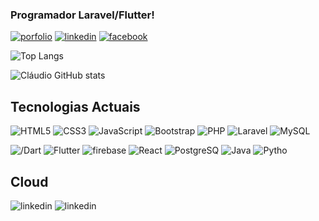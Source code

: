 ### Programador Laravel/Flutter!

[![porfolio](https://img.shields.io/badge/Portfolio-255E63?style=for-the-badge&logo=About.me&logoColor=white)](https://portifolio-theta-sooty.vercel.app/)
[![linkedin](https://img.shields.io/badge/LinkedIn-0077B5?style=for-the-badge&logo=linkedin&logoColor=white)](https://www.linkedin.com/in/claudio-rufino-milonga/)
[![facebook](https://img.shields.io/badge/Facebook-1877F2?style=for-the-badge&logo=facebook&logoColor=white)](https://web.facebook.com/profile.php?id=100009091174303)


![Top Langs](https://github-readme-stats.vercel.app/api/top-langs/?username=ClaudioRufino)

![Cláudio GitHub stats](https://github-readme-stats.vercel.app/api?username=ClaudioRufino&show_icons=true&theme=radical)



## Tecnologias Actuais

![HTML5](https://img.shields.io/badge/HTML5-E34F26?style=for-the-badge&logo=html5&logoColor=white)
![CSS3](https://img.shields.io/badge/CSS3-1572B6?style=for-the-badge&logo=css3&logoColor=white)
![JavaScript](https://img.shields.io/badge/JavaScript-323330?style=for-the-badge&logo=javascript&logoColor=F7DF1E)
![Bootstrap](https://img.shields.io/badge/Bootstrap-563D7C?style=for-the-badge&logo=bootstrap&logoColor=white)
![PHP](https://img.shields.io/badge/PHP-777BB4?style=for-the-badge&logo=php&logoColor=white)
![Laravel](https://img.shields.io/badge/Laravel-FF2D20?style=for-the-badge&logo=laravel&logoColor=white)
![MySQL](https://img.shields.io/badge/MySQL-005C84?style=for-the-badge&logo=mysql&logoColor=white)

![/Dart](https://img.shields.io/badge/Dart-0175C2?style=for-the-badge&logo=dart&logoColor=white)
![Flutter](https://img.shields.io/badge/Flutter-02569B?style=for-the-badge&logo=flutter&logoColor=white)
![firebase](https://img.shields.io/badge/firebase-ffca28?style=for-the-badge&logo=firebase&logoColor=black)
![React](https://img.shields.io/badge/React-20232A?style=for-the-badge&logo=react&logoColor=61DAFB)
![PostgreSQ](https://img.shields.io/badge/PostgreSQL-316192?style=for-the-badge&logo=postgresql&logoColor=white)
![Java](https://img.shields.io/badge/Java-ED8B00?style=for-the-badge&logo=openjdk&logoColor=white)
![Pytho](https://img.shields.io/badge/Python-14354C?style=for-the-badge&logo=python&logoColor=whitefor-the-badge&logo=laravel&logoColor=whit)


## Cloud
![linkedin](https://img.shields.io/badge/Vercel-000000?style=for-the-badge&logo=vercel&logoColor=white)
![linkedin](https://img.shields.io/badge/Netlify-00C7B7?style=for-the-badge&logo=netlify&logoColor=white)

